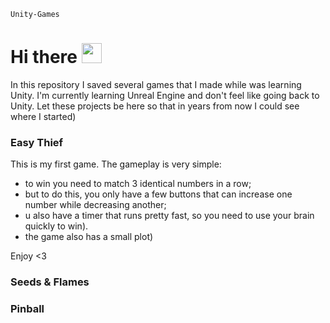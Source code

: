 `Unity-Games`
<h1 align="justify">Hi there<a target="_blank"></a>
<img src="https://github.com/blackcater/blackcater/raw/main/images/Hi.gif" height="32"/></h1>

In this repository I saved several games that I made while was learning Unity. 
I'm currently learning Unreal Engine and don't feel like going back to Unity.
Let these projects be here so that in years from now I could see where I started)

### Easy Thief
This is my first game.
The gameplay is very simple:
- to win you need to match 3 identical numbers in a row;
- but to do this, you only have a few buttons that can increase one number while decreasing another;
- u also have a timer that runs pretty fast, so you need to use your brain quickly to win).
- the game also has a small plot)
  
Enjoy <3

### Seeds & Flames


### Pinball
